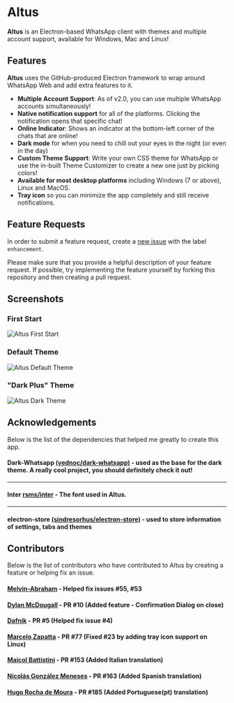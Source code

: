 # Altus

**Altus** is an Electron-based WhatsApp client with themes and multiple account support, available for Windows, Mac and Linux!

## Features

**Altus** uses the GitHub-produced Electron framework to wrap around WhatsApp Web and add extra features to it.

- **Multiple Account Support**: As of v2.0, you can use multiple WhatsApp accounts simultaneously!
- **Native notification support** for all of the platforms. Clicking the notification opens that specific chat!
- **Online Indicator**: Shows an indicator at the bottom-left corner of the chats that are online!
- **Dark mode** for when you need to chill out your eyes in the night (or even in the day)
- **Custom Theme Support**: Write your own CSS theme for WhatsApp or use the in-built Theme Customizer to create a new one just by picking colors!
- **Available for most desktop platforms** including Windows (7 or above), Linux and MacOS.
- **Tray icon** so you can minimize the app completely and still receive notifications.

## Feature Requests

In order to submit a feature request, create a [new issue](https://github.com/amanharwara/altus/issues/new) with the label `enhancement`.

Please make sure that you provide a helpful description of your feature request. If possible, try implementing the feature yourself by forking this repository and then creating a pull request.

## Screenshots

### First Start

![Altus First Start](./img/Altus-First-Start.png)

### Default Theme

![Altus Default Theme](./img/Altus-Default-Theme.png)

### "Dark Plus" Theme

![Altus Dark Theme](./img/Altus-Dark-Theme.png)

## Acknowledgements

Below is the list of the dependencies that helped me greatly to create this app.

#### Dark-Whatsapp [(vednoc/dark-whatsapp)](https://github.com/vednoc/dark-whatsapp) - used as the base for the dark theme. A really cool project, you should definitely check it out!

---

#### Inter [rsms/inter](https://github.com/rsms/inter) - The font used in Altus.

---

#### electron-store [(sindresorhus/electron-store)](https://github.com/sindresorhus/electron-store) - used to store information of settings, tabs and themes

## Contributors

Below is the list of contributors who have contributed to Altus by creating a feature or helping fix an issue.

#### [Melvin-Abraham](https://github.com/Melvin-Abraham) - Helped fix issues #55, #53

#### [Dylan McDougall](https://github.com/dmcdo) - PR #10 (Added feature - Confirmation Dialog on close)

#### [Dafnik](https://github.com/Dafnik) - PR #5 (Helped fix issue #4)

#### [Marcelo Zapatta](https://github.com/MarceloZapatta) - PR #77 (Fixed #23 by adding tray icon support on Linux)

#### [Maicol Battistini](https://github.com/maicol07) - PR #153 (Added Italian translation)

#### [Nicolás González Meneses](https://github.com/ngmoviedo) - PR #163 (Added Spanish translation)

#### [Hugo Rocha de Moura](https://github.com/hugorochaffs) - PR #185 (Added Portuguese(pt) translation)

